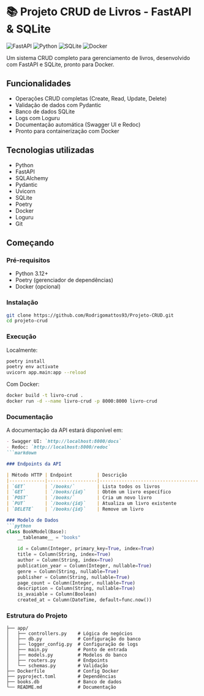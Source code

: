 # 📚 Projeto CRUD de Livros - FastAPI & SQLite

![FastAPI](https://img.shields.io/badge/FastAPI-005571?style=for-the-badge&logo=fastapi)
![Python](https://img.shields.io/badge/python-3670A0?style=for-the-badge&logo=python&logoColor=ffdd54)
![SQLite](https://img.shields.io/badge/sqlite-%2307405e.svg?style=for-the-badge&logo=sqlite&logoColor=white)
![Docker](https://img.shields.io/badge/docker-%230db7ed.svg?style=for-the-badge&logo=docker&logoColor=white)

Um sistema CRUD completo para gerenciamento de livros, desenvolvido com FastAPI e SQLite, pronto para Docker.

## Funcionalidades

-  Operações CRUD completas (Create, Read, Update, Delete)
-  Validação de dados com Pydantic
-  Banco de dados SQLite
-  Logs com Loguru
-  Documentação automática (Swagger UI e Redoc)
-  Pronto para containerização com Docker

## Tecnologias utilizadas

- Python
- FastAPI
- SQLAlchemy
- Pydantic
- Uvicorn
- SQLite
- Poetry
- Docker
- Loguru
- Git

## Começando

### Pré-requisitos

- Python 3.12+
- Poetry (gerenciador de dependências)
- Docker (opcional)

### Instalação

```bash
git clone https://github.com/Rodrigomattos93/Projeto-CRUD.git
cd projeto-crud
```

### Execução

Localmente:
```bash
poetry install
poetry env activate
uvicorn app.main:app --reload
```

Com Docker:
```bash
docker build -t livro-crud .
docker run -d --name livro-crud -p 8000:8000 livro-crud
```
### Documentação

A documentação da API estará disponível em:
```markdown
- Swagger UI: `http://localhost:8000/docs`
- Redoc: `http://localhost:8000/redoc`
```markdown

### Endpoints da API

| Método HTTP | Endpoint         | Descrição                          |
|-------------|------------------|------------------------------------|
| `GET`       | `/books/`        | Lista todos os livros              |
| `GET`       | `/books/{id}`    | Obtém um livro específico          |
| `POST`      | `/books/`        | Cria um novo livro                 |
| `PUT`       | `/books/{id}`    | Atualiza um livro existente        |
| `DELETE`    | `/books/{id}`    | Remove um livro                    |

### Modelo de Dados
```python
class BookModel(Base):
    __tablename__ = "books"
    
    id = Column(Integer, primary_key=True, index=True)
    title = Column(String, index=True)
    author = Column(String, index=True)
    publication_year = Column(Integer, nullable=True)
    genre = Column(String, nullable=True)
    publisher = Column(String, nullable=True)
    page_count = Column(Integer, nullable=True)
    description = Column(String, nullable=True)
    is_avaiable = Column(Boolean)
    created_at = Column(DateTime, default=func.now())
```

### Estrutura do Projeto
```projeto-crud/
├── app/
│   ├── controllers.py    # Lógica de negócios
│   ├── db.py             # Configuração do banco
│   ├── logger_config.py  # Configuração de logs
│   ├── main.py           # Ponto de entrada
│   ├── models.py         # Modelos do banco
│   ├── routers.py        # Endpoints
│   └── schemas.py        # Validação
├── Dockerfile            # Config Docker
├── pyproject.toml        # Dependências
├── books.db              # Banco de dados
└── README.md             # Documentação
```